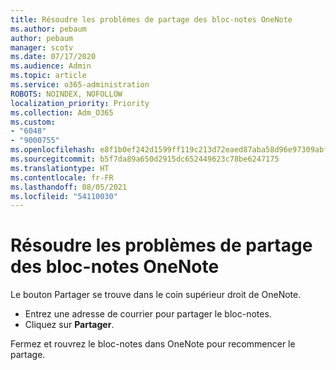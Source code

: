 ```yaml
---
title: Résoudre les problèmes de partage des bloc-notes OneNote
ms.author: pebaum
author: pebaum
manager: scotv
ms.date: 07/17/2020
ms.audience: Admin
ms.topic: article
ms.service: o365-administration
ROBOTS: NOINDEX, NOFOLLOW
localization_priority: Priority
ms.collection: Adm_O365
ms.custom:
- "6048"
- "9000755"
ms.openlocfilehash: e8f1b0ef242d1599ff119c213d72eaed87aba58d96e97309abf18269eddd00e7
ms.sourcegitcommit: b5f7da89a650d2915dc652449623c78be6247175
ms.translationtype: HT
ms.contentlocale: fr-FR
ms.lasthandoff: 08/05/2021
ms.locfileid: "54110030"
---
```

# <a name="resolving-issues-sharing-onenote-notebooks"></a>Résoudre les problèmes de partage des bloc-notes OneNote

Le bouton Partager se trouve dans le coin supérieur droit de OneNote.

- Entrez une adresse de courrier pour partager le bloc-notes.
- Cliquez sur **Partager**.

Fermez et rouvrez le bloc-notes dans OneNote pour recommencer le partage.